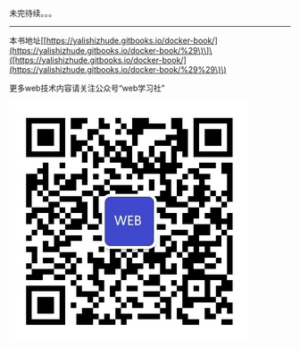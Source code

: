 未完待续。。。

---

本书地址\[[https://yalishizhude.gitbooks.io/docker-book/](https://yalishizhude.gitbooks.io/docker-book/%29\)\]\([https://yalishizhude.gitbooks.io/docker-book/](https://yalishizhude.gitbooks.io/docker-book/%29%29\)\)

更多web技术内容请关注公众号“web学习社”

![](/assets/webclub.jpg)

